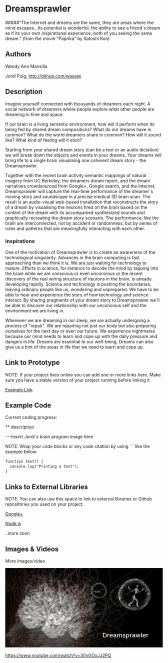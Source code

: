 # Dreamsprawler


#####"The Internet and dreams are the same, they are areas where the mind escapes...Its potential is wonderful, the ability to see a friend`s dream as if its your own inspirational experience, both of you seeing the same dream."
(from the movie "Paprika" by Satoshi Kon)


## Authors
Wendy Ann Mansilla 

Jordi Puig, http://github.com/wasawi


## Description

Imagine yourself connected with thousands of dreamers each night. A social network of dreamers where people explore what other people are dreaming in time and space. 

If our brain is a living semantic environment, how will it perform when its being fed by shared dream compositions? What do our dreams have in common? What do the world dreamers share in common? How will it sound like? What kind of feeling will it elicit?

Starting from your shared dream story (can be a text or an audio dictation) we will break down the objects and events in your dreams. Your dreams will bring life to a single brain visualising one coherent dream story - the Dreamsprawler.

Together with the recent brain activity semantic mappings of natural imagery from UC Berkeley, the dreamers dream report, and the dream narratives crowdsourced from Google+, Google search, and the Internet, Dreamsprawler will capture the real-time performance of the dreamer`s moving story and soundscape in a precise medical 3D brain scan. The result is an audio-visual web-based installation that reconstructs the story of a dream by visualising the neurons fired on the brain based on the context of the dream with its accompanied synthesized sounds and graphically recreating the dream story scenario. The performance, like the brain are interconnected, not by accident or randomness, but by series of rules and patterns that are meaningfully interacting with each other.



### Inspirations

One of the motivation of Dreamsprawler is to create an awareness of the technological singularity. Advances in the brain computing is fast approaching than we think it is. We are just waiting for technology to mature. Efforts in science, for instance to decode the mind by tapping into the brain while we are conscious or even unconcious or the recent discovery of the real wiring structure of neurons in the brain, is already developing rapidly. Science and technology is pushing the boundaries, leaving ordinary people like us, wondering and unprepared. We have to be able to hear and experience the story of how technology and science interact. By sharing pragments of your dream story to Dreamsprawler we`ll be able to discover our relationship with our unconcious self and the environment we are living in. 

Whenever we are dreaming in our sleep, we are actually undergoing a process of "repair". We are repairing not just our body but also preparing ourselves for the next day or even our future. We experience nightmares because our mind needs to learn and cope up with the daily pressure and dangers in life. Dreams are essential to our well-being. Dreams can also give us a hint of the areas in life that we need to learn and cope up. 



## Link to Prototype
NOTE: If your project lives online you can add one or more links here. Make sure you have a stable version of your project running before linking it.

[Example Link](http://www.google.com "Example Link")

## Example Code

Current coding progress:

** description

---Insert Jordi`s brain program image here




NOTE: Wrap your code blocks or any code citation by using ``` like the example below.
```
function test() {
  console.log("Printing a test");
}
```
## Links to External Libraries
 NOTE: You can also use this space to link to external libraries or Github repositories you used on your project.

[Google+](https://plus.google.com/ "Google+")

[Node.js](http://nodejs.org/ "Node.js")

..more soon

## Images & Videos
More images/video

![Example Image](project_images/cover.jpg?raw=true "Example Image")

https://www.youtube.com/watch?v=30yGOxJJ2PQ

